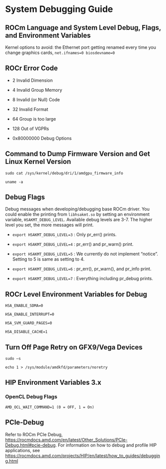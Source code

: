 # System Debugging Guide

## ROCm Language and System Level Debug, Flags, and Environment Variables

Kernel options to avoid: the Ethernet port getting renamed every time you change graphics cards, `net.ifnames=0 biosdevname=0`

## ROCr Error Code

- 2 Invalid Dimension

- 4 Invalid Group Memory

- 8 Invalid (or Null) Code

- 32 Invalid Format

- 64 Group is too large

- 128 Out of VGPRs

- 0x80000000 Debug Options

## Command to Dump Firmware Version and Get Linux Kernel Version

`sudo cat /sys/kernel/debug/dri/1/amdgpu_firmware_info`

`uname -a`

## Debug Flags

Debug messages when developing/debugging base ROCm driver. You could enable the printing from `libhsakmt.so` by setting an environment variable, `HSAKMT_DEBUG_LEVEL`. Available debug levels are 3-7. The higher level you set, the more messages will print.

- `export HSAKMT_DEBUG_LEVEL=3` : Only pr_err() prints.

- `export HSAKMT_DEBUG_LEVEL=4` : pr_err() and pr_warn() print.

- `export HSAKMT_DEBUG_LEVEL=5` : We currently do not implement “notice”. Setting to 5 is same as setting to 4.

- `export HSAKMT_DEBUG_LEVEL=6` : pr_err(), pr_warn(), and pr_info print.

- `export HSAKMT_DEBUG_LEVEL=7` : Everything including pr_debug prints.

## ROCr Level Environment Variables for Debug

`HSA_ENABLE_SDMA=0`

`HSA_ENABLE_INTERRUPT=0`

`HSA_SVM_GUARD_PAGES=0`

`HSA_DISABLE_CACHE=1`

## Turn Off Page Retry on GFX9/Vega Devices

`sudo –s`

`echo 1 > /sys/module/amdkfd/parameters/noretry`

## HIP Environment Variables 3.x

### OpenCL Debug Flags

`AMD_OCL_WAIT_COMMAND=1 (0 = OFF, 1 = On)`

## PCIe-Debug

Refer to ROCm PCIe Debug, <a href="https://rocmdocs.amd.com/en/latest/Other_Solutions/PCIe-Debug.html#pcie-debug" target="_blank">https://rocmdocs.amd.com/en/latest/Other_Solutions/PCIe-Debug.html#pcie-debug</a>.
For information on how to debug and profile HIP applications, see <a href="https://rocmdocs.amd.com/projects/HIP/en/latest/how_to_guides/debugging.html" target="_blank">https://rocmdocs.amd.com/projects/HIP/en/latest/how_to_guides/debugging.html</a>

